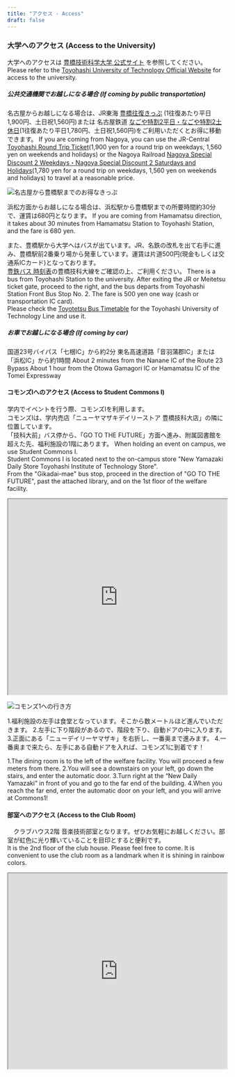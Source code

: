 ```yaml
---
title: "アクセス - Access"
draft: false
---
```

### 大学へのアクセス (Access to the University)
大学へのアクセスは [豊橋技術科学大学 公式サイト](https://www.tut.ac.jp/about/overview/access.html) を参照してください。  
Please refer to the [Toyohashi University of Technology Official Website](https://www.tut.ac.jp/about/overview/access.html) for access to the university.


##### 公共交通機関でお越しになる場合 (If coming by public transportation)

名古屋からお越しになる場合は、JR東海 [豊橋往復きっぷ](https://railway.jr-central.co.jp/tickets/toyohashi-round/)
(1往復あたり平日1,900円、土日祝1,560円)または 名古屋鉄道 [なごや特割2平日・なごや特割2土休日](https://www.meitetsu.co.jp/plan/discount/1268869_8040.html)(1往復あたり平日1,780円、土日祝1,560円)をご利用いただくとお得に移動できます。
If you are coming from Nagoya, you can use the JR-Central [Toyohashi Round Trip Ticket](https://railway.jr-central.co.jp/tickets/toyohashi-round/)(1,900 yen for a round trip on weekdays, 1,560 yen on weekends and holidays) 
 or the Nagoya Railroad [Nagoya Special Discount 2 Weekdays・Nagoya Special Discount 2 Saturdays and Holidays](https://www.meitetsu.co.jp/plan/discount/1268869_8040.html)(1,780 yen for a round trip on weekdays, 1,560 yen on weekends and holidays) to travel at a reasonable price.

![名古屋から豊橋駅までのお得なきっぷ](/images/access/NagoyaToToyohashi.png)

浜松方面からお越しになる場合は、浜松駅から豊橋駅までの所要時間約30分で、運賃は680円となります。
If you are coming from Hamamatsu direction, it takes about 30 minutes from Hamamatsu Station to Toyohashi Station, and the fare is 680 yen.

また、豊橋駅から大学へはバスが出ています。JR、名鉄の改札を出て右手に進み、豊橋駅前2番乗り場から発車しています。運賃は片道500円(現金もしくは交通系ICカード)となっております。  
[豊鉄バス 時刻表](https://www.toyotetsu.jp/rosen/timetable.html)の豊橋技科大線をご確認の上、ご利用ください。 
There is a bus from Toyohashi Station to the university. After exiting the JR or Meitetsu ticket gate, proceed to the right, and the bus departs from Toyohashi Station Front Bus Stop No. 2. The fare is 500 yen one way (cash or transportation IC card).  
Please check the [Toyotetsu Bus Timetable](https://www.toyotetsu.jp/rosen/timetable.html) for the Toyohashi University of Technology Line and use it.


 ##### お車でお越しになる場合 (If coming by car)
国道23号バイパス「七根IC」から約2分
東名高速道路「音羽蒲郡IC」または「浜松IC」から約1時間
About 2 minutes from the Nanane IC of the Route 23 Bypass 
About 1 hour from the Otowa Gamagori IC or Hamamatsu IC of the Tomei Expressway


#### コモンズⅠへのアクセス (Access to Student Commons Ⅰ)
学内でイベントを行う際、コモンズⅠを利用します。  
コモンズⅠは、学内売店「ニューヤマザキデイリーストア 豊橋技科大店」の隣に位置しています。  
「技科大前」バス停から、「GO TO THE FUTURE」方面へ進み、附属図書館を超えた先、福利施設の1階にあります。
When holding an event on campus, we use Student Commons Ⅰ.  
Student Commons Ⅰ is located next to the on-campus store "New Yamazaki Daily Store Toyohashi Institute of Technology Store".  
From the "Gikadai-mae" bus stop, proceed in the direction of "GO TO THE FUTURE", past the attached library, and on the 1st floor of the welfare facility.  

<dl>
<iframe src="https://www.google.com/maps/embed?pb=!1m18!1m12!1m3!1d205.0109729953307!2d137.40903233412234!3d34.70075144100054!2m3!1f0!2f0!3f0!3m2!1i1024!2i768!4f13.1!3m3!1m2!1s0x6004d47d93aee9a3%3A0x242ff489f3ec5ac5!2z44OL44Ol44O844Ok44Oe44K244Kt44OH44Kk44Oq44O844K544OI44KiIOixiuapi-aKgOenkeWkp-W6lw!5e0!3m2!1sja!2sjp!4v1720352219393!5m2!1sja!2sjp" width="100%" height="450" allowfullscreen="" loading="lazy" referrerpolicy="no-referrer-when-downgrade"></iframe>
</dl>

![コモンズ1への行き方](/images/access/TheWayToCommons1.jpg)

1.福利施設の左手は食堂となっています。そこから数メートルほど進んでいただきます。
2.左手に下り階段があるので、階段を下り、自動ドアの中に入ります。
3.正面にある「ニューデイリーヤマザキ」を右折し、一番奥まで進みます。
4.一番奥まで来たら、左手にある自動ドアを入れば、コモンズ1に到着です！

1.The dining room is to the left of the welfare facility. You will proceed a few meters from there.
2.You will see a downstairs on your left, go down the stairs, and enter the automatic door.
3.Turn right at the “New Daily Yamazaki” in front of you and go to the far end of the building. 
4.When you reach the far end, enter the automatic door on your left, and you will arrive at Commons1!


#### 部室へのアクセス (Access to the Club Room)
　クラブハウス2階 音楽技術部室となります。ぜひお気軽にお越しください。部室が虹色に光り輝いていることを目印とすると便利です。  
It is the 2nd floor of the club house. Please feel free to come. It is convenient to use the club room as a landmark when it is shining in rainbow colors.
<dl>
<iframe src="https://www.google.com/maps/embed?pb=!1m17!1m12!1m3!1d3280.163613237997!2d137.406626!3d34.701053!2m3!1f0!2f0!3f0!3m2!1i1024!2i768!4f13.1!3m2!1m1!2zMzTCsDQyJzAzLjgiTiAxMzfCsDI0JzIzLjkiRQ!5e0!3m2!1sja!2sjp!4v1678476006193!5m2!1sja!2sjp" width="100%" height="450" loading="lazy" referrerpolicy="no-referrer-when-downgrade"></iframe>
</dl>